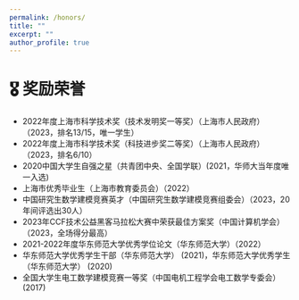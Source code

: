 ```yaml
---
permalink: /honors/
title: ""
excerpt: ""
author_profile: true
---
```


# 🎖 奖励荣誉 
- 2022年度上海市科学技术奖（技术发明奖一等奖）（上海市人民政府） （2023，排名13/15，唯一学生）
- 2022年度上海市科学技术奖（科技进步奖二等奖）（上海市人民政府） （2023，排名6/10）
- 2020中国大学生自强之星（共青团中央、全国学联）(2021，华师大当年度唯一入选)
- 上海市优秀毕业生（上海市教育委员会）（2022）
- 中国研究生数学建模竞赛英才（中国研究生数学建模竞赛组委会）（2023，20年间评选出30人）
- 2023年CCF技术公益黑客马拉松大赛中荣获最佳方案奖（中国计算机学会） （2023，全场得分最高）
- 2021-2022年度华东师范大学优秀学位论文（华东师范大学）（2022）
- 华东师范大学优秀学生干部（华东师范大学） (2021)，华东师范大学优秀学生（华东师范大学） (2020)
- 全国大学生电工数学建模竞赛一等奖（中国电机工程学会电工数学专委会） (2017)
